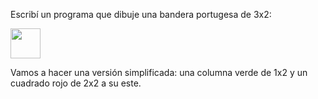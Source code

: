Escribí un programa que dibuje una bandera portugesa de 3x2:

<img src="http://upload.wikimedia.org/wikipedia/commons/5/5c/Flag_of_Portugal.svg" width="48">

Vamos a hacer una versión simplificada: una columna verde de 1x2 y un cuadrado rojo de 2x2 a su este.

